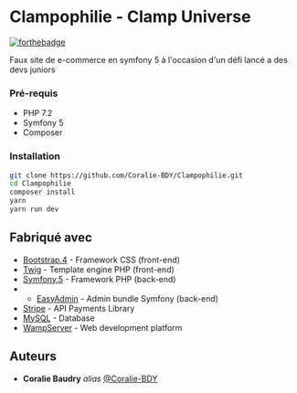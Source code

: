 # Clampophilie - Clamp Universe

[![forthebadge](http://forthebadge.com/images/badges/built-with-love.svg)](http://forthebadge.com) 

Faux site de e-commerce en symfony 5 à l'occasion d'un défi lancé a des devs juniors



### Pré-requis

- PHP 7.2
- Symfony 5
- Composer

### Installation

```bash
git clone https://github.com/Coralie-BDY/Clampophilie.git
cd Clampophilie
composer install
yarn
yarn run dev
```

## Fabriqué avec

* [Bootstrap.4](https://getbootstrap.com/) - Framework CSS (front-end)
* [Twig](https://twig.symfony.com/) - Template engine PHP (front-end)
* [Symfony.5](https://symfony.com/) - Framework PHP (back-end)
* * [EasyAdmin](https://symfony.com/doc/current/bundles/EasyAdminBundle/index.html) - Admin bundle Symfony (back-end)
* [Stripe](https://stripe.com/fr) -  API Payments Library 
* [MySQL](https://www.mysql.com/fr/) - Database 
* [WampServer](https://www.wampserver.com/) - Web development platform




## Auteurs

* **Coralie Baudry** _alias_ [@Coralie-BDY](https://github.com/Coralie-BDY)




